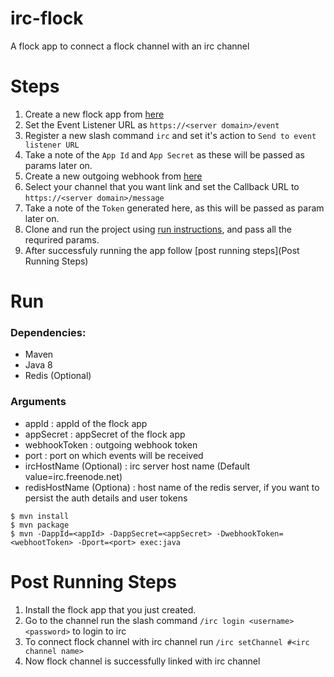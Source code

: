# irc-flock
A flock app to connect a flock channel with an irc channel

# Steps
1. Create a new flock app from [here](https://dev.flock.com/apps/new)
2. Set the Event Listener URL as `https://<server domain>/event`
3. Register a new slash command `irc` and set it's action to `Send to event listener URL`
4. Take a note of the `App Id` and `App Secret` as these will be passed as params later on.
5. Create a new outgoing webhook from [here](https://admin.flock.com/#!/webhooks/add/outgoing)
6. Select your channel that you want link and set the Callback URL to `https://<server domain>/message`
7. Take a note of the `Token` generated here, as this will be passed as param later on.
8. Clone and run the project using [run instructions](), and pass all the requrired params.
9. After successfuly running the app follow [post running steps](Post Running Steps)

# Run
### Dependencies:
- Maven
- Java 8
- Redis (Optional)

### Arguments
- appId : appId of the flock app
- appSecret : appSecret of the flock app
- webhookToken : outgoing webhook token
- port : port on which events will be received
- ircHostName (Optional) : irc server host name (Default value=irc.freenode.net) 
- redisHostName (Optiona) : host name of the redis server, if you want to persist the auth details and user tokens

```
$ mvn install
$ mvn package
$ mvn -DappId=<appId> -DappSecret=<appSecret> -DwebhookToken=<webhootToken> -Dport=<port> exec:java
```

# Post Running Steps
1. Install the flock app that you just created.
2. Go to the channel run the slash command `/irc login <username> <password>` to login to irc
3. To connect flock channel with irc channel run `/irc setChannel #<irc channel name>`
4. Now flock channel is successfully linked with irc channel
